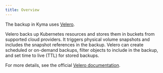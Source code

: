 ```yaml
---
title: Overview
---
```


The backup in Kyma uses [Velero](https://github.com/heptio/velero/).

Velero backs up Kubernetes resources and stores them in buckets from supported cloud providers. It triggers physical volume snapshots and includes the snapshot references in the backup. Velero can create scheduled or on-demand backups, filter objects to include in the backup, and set time to live (TTL) for stored backups.

For more details, see the official [Velero documentation](https://velero.io/docs/v1.0.0).
